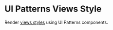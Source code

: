 # UI Patterns Views Style

Render [views styles](https://api.drupal.org/api/drupal/core!modules!views!src!Plugin!views!style!StylePluginBase.php/group/views_style_plugins/8.8.x) using UI Patterns components.